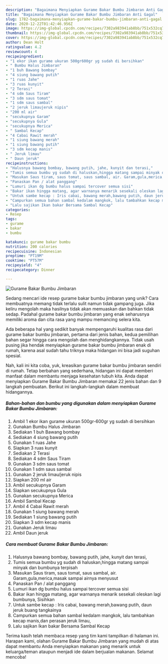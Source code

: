 ```yaml
---
description: "Bagaimana Menyiapkan Gurame Bakar Bumbu Jimbaran Anti Gagal"
title: "Bagaimana Menyiapkan Gurame Bakar Bumbu Jimbaran Anti Gagal"
slug: 1782-bagaimana-menyiapkan-gurame-bakar-bumbu-jimbaran-anti-gagal
date: 2020-12-22T01:42:46.956Z
image: https://img-global.cpcdn.com/recipes/7302a983941ab8bb/751x532cq70/gurame-bakar-bumbu-jimbaran-foto-resep-utama.jpg
thumbnail: https://img-global.cpcdn.com/recipes/7302a983941ab8bb/751x532cq70/gurame-bakar-bumbu-jimbaran-foto-resep-utama.jpg
cover: https://img-global.cpcdn.com/recipes/7302a983941ab8bb/751x532cq70/gurame-bakar-bumbu-jimbaran-foto-resep-utama.jpg
author: Dean Holt
ratingvalue: 4.2
reviewcount: 4
recipeingredient:
- "1 ekor ikan gurame ukuran 500gr600gr yg sudah di bersihkan"
- " Bumbu Halus Jimbaran"
- "1 buh Bawang bombay"
- "4 siung bawang putih"
- "1 ruas Jahe"
- "3 ruas kunyit"
- "2 Terasi"
- "4 sdm Saus Tiram"
- "3 sdm saus tomat"
- "1 sdm saus sambal"
- "2 jeruk limaujeruk nipis"
- "200 ml air"
- "secukupnya Garam"
- "secukupnya Gula"
- "secukupnya Merica"
- " Sambal Kecap"
- "4 Cabai Rawit merah"
- "1 siung bawang merah"
- "1 siung bawang putih"
- "3 sdm kecap manis"
- " Jeruk limau"
- " Daun jeruk"
recipeinstructions:
- "Halusnya bawang bombay, bawang putih, jahe, kunyit dan terasi,"
- "Tumis semua bumbu yg sudah di haluskan,hingga matang sampai minyak dan bumbunya terpisah"
- "Masukan Saus tiram, saus tomat, saus sambal, air. Garam,gula,merica,masak sampai airnya menyusut"
- "Panaskan Pan / alat panggang"
- "Lumuri ikan dg bumbu halus sampai tercover semua sisi"
- "Bakar ikan hingga matang, agar warnanya menarik sesekali oleskan lagi bumbunya, Sisihkan"
- "Untuk sambe kecap : Iris cabai, bawang merah,bawang putih, daun jeruk buang tangkainya"
- "Campurkan semua bahan sambal kedalam mangkok, lalu tambahkan kecap manis,dan perasan jeruk limau,"
- "Lalu sajikan Ikan bakar Bersama Sambal Kecap"
categories:
- Resep
tags:
- gurame
- bakar
- bumbu

katakunci: gurame bakar bumbu 
nutrition: 200 calories
recipecuisine: Indonesian
preptime: "PT19M"
cooktime: "PT57M"
recipeyield: "4"
recipecategory: Dinner

---
```



![Gurame Bakar Bumbu Jimbaran](https://img-global.cpcdn.com/recipes/7302a983941ab8bb/751x532cq70/gurame-bakar-bumbu-jimbaran-foto-resep-utama.jpg)

Sedang mencari ide resep gurame bakar bumbu jimbaran yang unik? Cara membuatnya memang tidak terlalu sulit namun tidak gampang juga. Jika keliru mengolah maka hasilnya tidak akan memuaskan dan bahkan tidak sedap. Padahal gurame bakar bumbu jimbaran yang enak seharusnya memiliki aroma dan cita rasa yang mampu memancing selera kita.



Ada beberapa hal yang sedikit banyak mempengaruhi kualitas rasa dari gurame bakar bumbu jimbaran, pertama dari jenis bahan, kedua pemilihan bahan segar hingga cara mengolah dan menghidangkannya. Tidak usah pusing jika hendak menyiapkan gurame bakar bumbu jimbaran enak di rumah, karena asal sudah tahu triknya maka hidangan ini bisa jadi suguhan spesial.


Nah, kali ini kita coba, yuk, kreasikan gurame bakar bumbu jimbaran sendiri di rumah. Tetap berbahan yang sederhana, hidangan ini dapat memberi manfaat dalam membantu menjaga kesehatan tubuh kita. Anda dapat menyiapkan Gurame Bakar Bumbu Jimbaran memakai 22 jenis bahan dan 9 langkah pembuatan. Berikut ini langkah-langkah dalam membuat hidangannya.

<!--inarticleads1-->

##### Bahan-bahan dan bumbu yang digunakan dalam menyiapkan Gurame Bakar Bumbu Jimbaran:

1. Ambil 1 ekor ikan gurame ukuran 500gr-600gr yg sudah di bersihkan
1. Gunakan  Bumbu Halus Jimbaran
1. Sediakan 1 buh Bawang bombay
1. Sediakan 4 siung bawang putih
1. Gunakan 1 ruas Jahe
1. Siapkan 3 ruas kunyit
1. Sediakan 2 Terasi
1. Sediakan 4 sdm Saus Tiram
1. Gunakan 3 sdm saus tomat
1. Gunakan 1 sdm saus sambal
1. Gunakan 2 jeruk limau/jeruk nipis
1. Siapkan 200 ml air
1. Ambil secukupnya Garam
1. Siapkan secukupnya Gula
1. Gunakan secukupnya Merica
1. Ambil  Sambal Kecap
1. Ambil 4 Cabai Rawit merah
1. Gunakan 1 siung bawang merah
1. Sediakan 1 siung bawang putih
1. Siapkan 3 sdm kecap manis
1. Gunakan  Jeruk limau
1. Ambil  Daun jeruk




<!--inarticleads2-->

##### Cara membuat Gurame Bakar Bumbu Jimbaran:

1. Halusnya bawang bombay, bawang putih, jahe, kunyit dan terasi,
1. Tumis semua bumbu yg sudah di haluskan,hingga matang sampai minyak dan bumbunya terpisah
1. Masukan Saus tiram, saus tomat, saus sambal, air. Garam,gula,merica,masak sampai airnya menyusut
1. Panaskan Pan / alat panggang
1. Lumuri ikan dg bumbu halus sampai tercover semua sisi
1. Bakar ikan hingga matang, agar warnanya menarik sesekali oleskan lagi bumbunya, Sisihkan
1. Untuk sambe kecap : Iris cabai, bawang merah,bawang putih, daun jeruk buang tangkainya
1. Campurkan semua bahan sambal kedalam mangkok, lalu tambahkan kecap manis,dan perasan jeruk limau,
1. Lalu sajikan Ikan bakar Bersama Sambal Kecap




Terima kasih telah membaca resep yang tim kami tampilkan di halaman ini. Harapan kami, olahan Gurame Bakar Bumbu Jimbaran yang mudah di atas dapat membantu Anda menyiapkan makanan yang menarik untuk keluarga/teman ataupun menjadi ide dalam berjualan makanan. Selamat mencoba!
